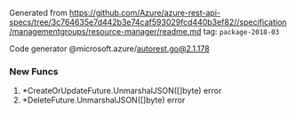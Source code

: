 Generated from https://github.com/Azure/azure-rest-api-specs/tree/3c764635e7d442b3e74caf593029fcd440b3ef82//specification/managementgroups/resource-manager/readme.md tag: `package-2018-03`

Code generator @microsoft.azure/autorest.go@2.1.178


### New Funcs

1. *CreateOrUpdateFuture.UnmarshalJSON([]byte) error
1. *DeleteFuture.UnmarshalJSON([]byte) error
